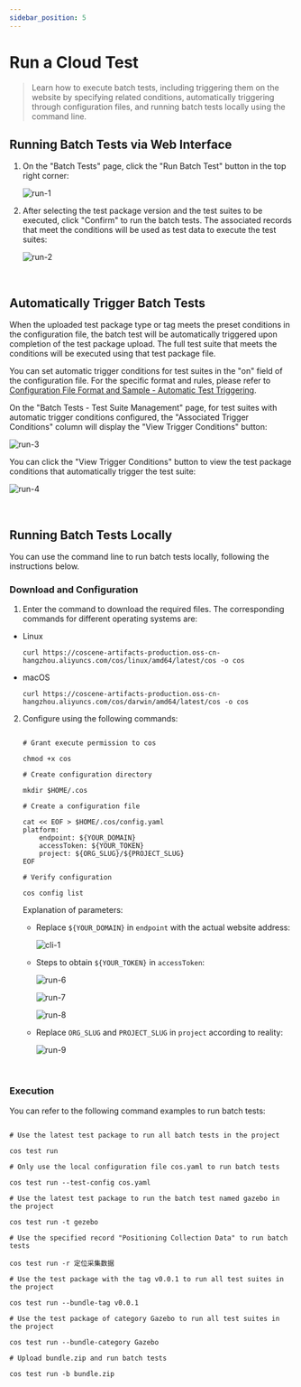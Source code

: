 ```yaml
---
sidebar_position: 5
---
```


# Run a Cloud Test

> Learn how to execute batch tests, including triggering them on the website by specifying related conditions, automatically triggering through configuration files, and running batch tests locally using the command line.

## Running Batch Tests via Web Interface

1. On the "Batch Tests" page, click the "Run Batch Test" button in the top right corner:

   ![run-1](../img/run-1.png)

2. After selecting the test package version and the test suites to be executed, click "Confirm" to run the batch tests. The associated records that meet the conditions will be used as test data to execute the test suites:

   ![run-2](../img/run-2.png)

<br />

## Automatically Trigger Batch Tests

When the uploaded test package type or tag meets the preset conditions in the configuration file, the batch test will be automatically triggered upon completion of the test package upload. The full test suite that meets the conditions will be executed using that test package file.

You can set automatic trigger conditions for test suites in the "on" field of the configuration file. For the specific format and rules, please refer to [Configuration File Format and Sample - Automatic Test Triggering](../8-regression/9-yaml-sample.md#auto-triggering).

On the "Batch Tests - Test Suite Management" page, for test suites with automatic trigger conditions configured, the "Associated Trigger Conditions" column will display the "View Trigger Conditions" button:

![run-3](../img/auto-trigger-1.png)

You can click the "View Trigger Conditions" button to view the test package conditions that automatically trigger the test suite:

![run-4](../img/auto-trigger-2.png)

<br />

## Running Batch Tests Locally

You can use the command line to run batch tests locally, following the instructions below.

### Download and Configuration

1. Enter the command to download the required files. The corresponding commands for different operating systems are:

- Linux

  ```
  curl https://coscene-artifacts-production.oss-cn-hangzhou.aliyuncs.com/cos/linux/amd64/latest/cos -o cos
  ```

- macOS

  ```
  curl https://coscene-artifacts-production.oss-cn-hangzhou.aliyuncs.com/cos/darwin/amd64/latest/cos -o cos
  ```

2. Configure using the following commands:

   ```

   # Grant execute permission to cos

   chmod +x cos

   # Create configuration directory

   mkdir $HOME/.cos

   # Create a configuration file

   cat << EOF > $HOME/.cos/config.yaml
   platform:
       endpoint: ${YOUR_DOMAIN}
       accessToken: ${YOUR_TOKEN}
       project: ${ORG_SLUG}/${PROJECT_SLUG}
   EOF

   # Verify configuration

   cos config list
   ```

   Explanation of parameters:

   - Replace `${YOUR_DOMAIN}` in `endpoint` with the actual website address:

     ![cli-1](../img/cli-1.png)

   - Steps to obtain `${YOUR_TOKEN}` in `accessToken`:

     ![run-6](../img/cli-2.png)

     ![run-7](../img/cli-3.png)

     ![run-8](../img/cli-4.png)

   - Replace `ORG_SLUG` and `PROJECT_SLUG` in `project` according to reality:

     ![run-9](../img/cli-5.png)

  <br />
    
### Execution

You can refer to the following command examples to run batch tests:

```

# Use the latest test package to run all batch tests in the project

cos test run

# Only use the local configuration file cos.yaml to run batch tests

cos test run --test-config cos.yaml

# Use the latest test package to run the batch test named gazebo in the project

cos test run -t gezebo

# Use the specified record "Positioning Collection Data" to run batch tests

cos test run -r 定位采集数据

# Use the test package with the tag v0.0.1 to run all test suites in the project

cos test run --bundle-tag v0.0.1

# Use the test package of category Gazebo to run all test suites in the project

cos test run --bundle-category Gazebo

# Upload bundle.zip and run batch tests

cos test run -b bundle.zip
```

 <br />
